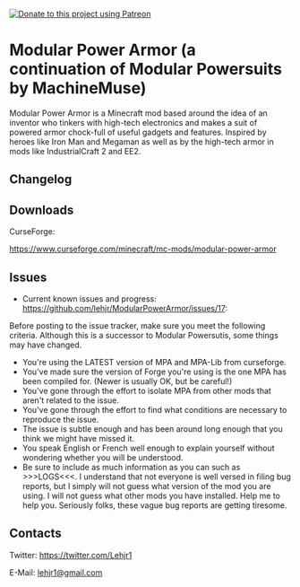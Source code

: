 [![Donate to this project using Patreon](https://img.shields.io/badge/patreon-donate-yellow.svg)](https://www.patreon.com/lehjr)

# Modular Power Armor (a continuation of Modular Powersuits by MachineMuse)

Modular Power Armor is a Minecraft mod based around the idea of an inventor who tinkers with high-tech electronics and makes a suit of powered armor chock-full of useful gadgets and features. Inspired by heroes like Iron Man and Megaman as well as by the high-tech armor in mods like IndustrialCraft 2 and EE2.

## Changelog


## Downloads

CurseForge:

https://www.curseforge.com/minecraft/mc-mods/modular-power-armor

## Issues
- Current known issues and progress: https://github.com/lehjr/ModularPowerArmor/issues/17: 

Before posting to the issue tracker, make sure you meet the following criteria. Although this is a successor to Modular Powersutis, some things may have changed.
- You're using the LATEST version of MPA and MPA-Lib from curseforge.
- You've made sure the version of Forge you're using is the one MPA has been compiled for. (Newer is usually OK, but be careful!)
- You've gone through the effort to isolate MPA from other mods that aren't related to the issue.
- You've gone through the effort to find what conditions are necessary to reproduce the issue.
- The issue is subtle enough and has been around long enough that you think we might have missed it.
- You speak English or French well enough to explain yourself without wondering whether you will be understood.
- Be sure to include as much information as you can such as >>>LOGS<<<. I understand that not everyone is well versed in filing bug reports, but I simply will not guess what version of the mod you are using. I will not guess what other mods you have installed. Help me to help you. Seriously folks, these vague bug reports are getting tiresome. 

## Contacts

Twitter:
https://twitter.com/Lehjr1

E-Mail: lehjr1@gmail.com
